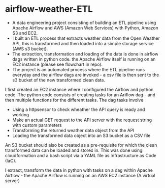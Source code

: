 # airflow-weather-ETL
* A data engineering project consisting of building an ETL pipeline using Apache Airflow and AWS (Amazon Web Services) with Python, Amazon S3 and EC2.
* I built an ETL process that extracts weather data from the Open Weather API, this is transformed and then loaded into a simple storage service (AWS s3 bucket).
* The extraction, transformation and loading of the data is done in airflow dags written in python code. the Apache Airflow itself is running on an EC2 instance (please see flowchart in repo). 
* The project is an automated process where the ETL pipeline runs everyday and the airflow dags are invoked - a csv file is then sent to the s3 bucket of the new transformed clean data.

I first created an EC2 instance where I configured the Airflow and python code. The python code consists of creating tasks for an Ariflow dag - and then multiple functions for the different tasks. The dag tasks involve 
* Using a httpsensor to check wheather the API query is ready and working
* Make an actual GET request to the API server with the request string with custom parameters
* Transforming the returned weather data object from the API
* Loading the transformed data object into an S3 bucket as a CSV file

An S3 bucket should also be created as a pre-requisite for which the clean transformed data can be loaded and stored in. This was done using cloudformation and a bash script via a YAML file as Infrastructure as Code (IaC).



I extract, transform the data in python with tasks on a dag within Apache Airflow - the Apache Airflow is running on an AWS EC2 instance (A virtual server)
